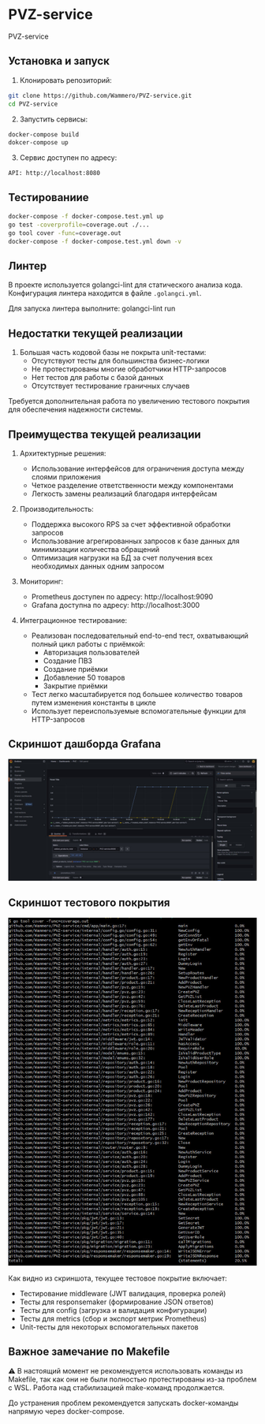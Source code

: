 # PVZ-service
PVZ-service

## Установка и запуск

1. Клонировать репозиторий:
```bash
git clone https://github.com/Wammero/PVZ-service.git
cd PVZ-service
```
2. Запустить сервисы:
```bash
docker-compose build
dokcer-compose up
```  

3. Сервис доступен по адресу:
```
API: http://localhost:8080
```

## Тестированиие

```bash
docker-compose -f docker-compose.test.yml up
go test -coverprofile=coverage.out ./...
go tool cover -func=coverage.out
docker-compose -f docker-compose.test.yml down -v
```

## Линтер

В проекте используется golangci-lint для статического анализа кода. Конфигурация линтера находится в файле `.golangci.yml`.

Для запуска линтера выполните: golangci-lint run

## Недостатки текущей реализации

1. Большая часть кодовой базы не покрыта unit-тестами:
   - Отсутствуют тесты для большинства бизнес-логики
   - Не протестированы многие обработчики HTTP-запросов
   - Нет тестов для работы с базой данных
   - Отсутствует тестирование граничных случаев

Требуется дополнительная работа по увеличению тестового покрытия для обеспечения надежности системы.

## Преимущества текущей реализации

1. Архитектурные решения:
   - Использование интерфейсов для ограничения доступа между слоями приложения
   - Четкое разделение ответственности между компонентами
   - Легкость замены реализаций благодаря интерфейсам

2. Производительность:
   - Поддержка высокого RPS за счет эффективной обработки запросов
   - Использование агрегированных запросов к базе данных для минимизации количества обращений
   - Оптимизация нагрузки на БД за счет получения всех необходимых данных одним запросом


3. Мониторинг:
   - Prometheus доступен по адресу: http://localhost:9090
   - Grafana доступна по адресу: http://localhost:3000

4. Интеграционное тестирование:
   - Реализован последовательный end-to-end тест, охватывающий полный цикл работы с приёмкой:
     - Авторизация пользователей
     - Создание ПВЗ
     - Создание приёмки
     - Добавление 50 товаров
     - Закрытие приёмки
   - Тест легко масштабируется под большее количество товаров путем изменения константы в цикле
   - Использует переиспользуемые вспомогательные функции для HTTP-запросов

## Скриншот дашборда Grafana

![alt text](grafana.png)

## Скриншот тестового покрытия

![alt text](unit-tests.png)

Как видно из скриншота, текущее тестовое покрытие включает:

- Тестирование middleware (JWT валидация, проверка ролей)
- Тесты для responsemaker (формирование JSON ответов)
- Тесты для config (загрузка и валидация конфигурации)
- Тесты для metrics (сбор и экспорт метрик Prometheus)
- Unit-тесты для некоторых вспомогательных пакетов


## Важное замечание по Makefile

⚠️ В настоящий момент не рекомендуется использовать команды из Makefile, так как они не были полностью протестированы из-за проблем с WSL. Работа над стабилизацией make-команд продолжается.

До устранения проблем рекомендуется запускать docker-команды напрямую через docker-compose.

